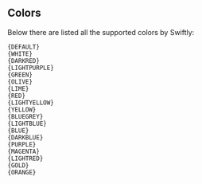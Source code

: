 ## Colors

Below there are listed all the supported colors by Swiftly:
```
{DEFAULT}
{WHITE}
{DARKRED}
{LIGHTPURPLE}
{GREEN}
{OLIVE}
{LIME}
{RED}
{LIGHTYELLOW}
{YELLOW}
{BLUEGREY}
{LIGHTBLUE}
{BLUE}
{DARKBLUE}
{PURPLE}
{MAGENTA}
{LIGHTRED}
{GOLD}
{ORANGE}
```